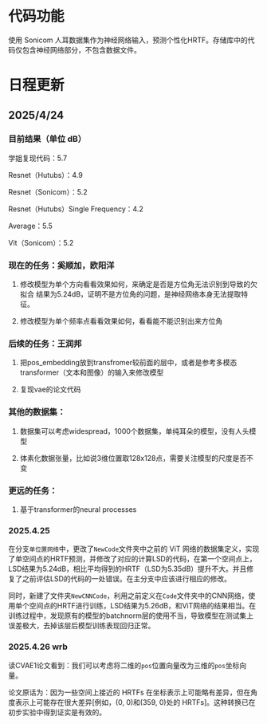# 代码功能

使用 Sonicom 人耳数据集作为神经网络输入，预测个性化HRTF。存储库中的代码仅包含神经网络部分，不包含数据文件。

# 日程更新

## 2025/4/24

### 目前结果（单位 dB）

学姐复现代码：5.7

Resnet（Hutubs）：4.9

Resnet（Sonicom）：5.2

Resnet（Hutubs）Single Frequency：4.2

Average：5.5

Vit（Sonicom）：5.2

### 现在的任务：奚顺加，欧阳洋

1. 修改模型为单个方向看看效果如何，来确定是否是方位角无法识别到导致的欠拟合
结果为5.24dB，证明不是方位角的问题，是神经网络本身无法提取特征。

2. 修改模型为单个频率点看看效果如何，看看能不能识别出来方位角

### 后续的任务：王润邦

1. 把pos_embedding放到transfromer较前面的层中，或者是参考多模态transformer（文本和图像）的输入来修改模型

2. 复现vae的论文代码

### 其他的数据集：

1. 数据集可以考虑widespread，1000个数据集，单纯耳朵的模型，没有人头模型

2. 体素化数据张量，比如说3维位置取128x128点，需要关注模型的尺度是否不变

### 更远的任务：

1. 基于transformer的neural processes

### 2025.4.25

在分支`单位置网络`中，更改了`NewCode`文件夹中之前的 ViT 网络的数据集定义，实现了单空间点的HRTF预测，并修改了对应的计算LSD的代码，在第一个空间点上，LSD结果为5.24dB，相比平均得到的HRTF（LSD为5.35dB）提升不大。并且修复了之前评估LSD的代码的一处错误。在主分支中应该进行相应的修改。

同时，新建了文件夹`NewCNNCode`，利用之前定义在`Code`文件夹中的CNN网络，使用单个空间点的HRTF进行训练，LSD结果为5.26dB，和ViT网络的结果相当。在训练过程中，发现原有的模型的batchnorm层的使用不当，导致模型在测试集上误差极大，去掉该层后模型训练表现回归正常。

### 2025.4.26 wrb
读CVAE1论文看到：我们可以考虑将二维的`pos`位置向量改为三维的`pos`坐标向量。

论文原话为：因为一些空间上接近的 HRTFs 在坐标表示上可能略有差异，但在角度表示上可能存在很大差异[例如，(0, 0)和(359, 0)处的 HRTFs]。这种转换已在初步实验中得到证实是有效的。
